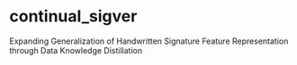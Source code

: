 # continual_sigver
Expanding Generalization of Handwritten Signature Feature Representation through Data Knowledge Distillation
